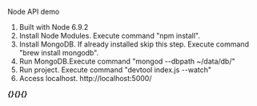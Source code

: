 Node API demo

1) Built with Node 6.9.2
2) Install Node Modules. Execute command "npm install".
3) Install MongoDB. If already installed skip this step. Execute command "brew install mongodb".
4) Run MongoDB.Execute command "mongod --dbpath ~/data/db/"
5) Run project. Execute command "devtool index.js --watch"
6) Access localhost. http://localhost:5000/


***{}{}{}***
